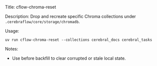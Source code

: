Title: cflow-chroma-reset

Description: Drop and recreate specific Chroma collections under `.cerebraflow/core/storage/chromadb`.

Usage:

```
uv run cflow-chroma-reset --collections cerebral_docs cerebral_tasks
```

Notes:
- Use before backfill to clear corrupted or stale local state.

